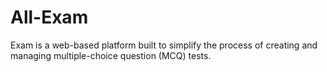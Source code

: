 # All-Exam
Exam is a web-based platform built to simplify the process of creating and managing multiple-choice question (MCQ) tests. 
